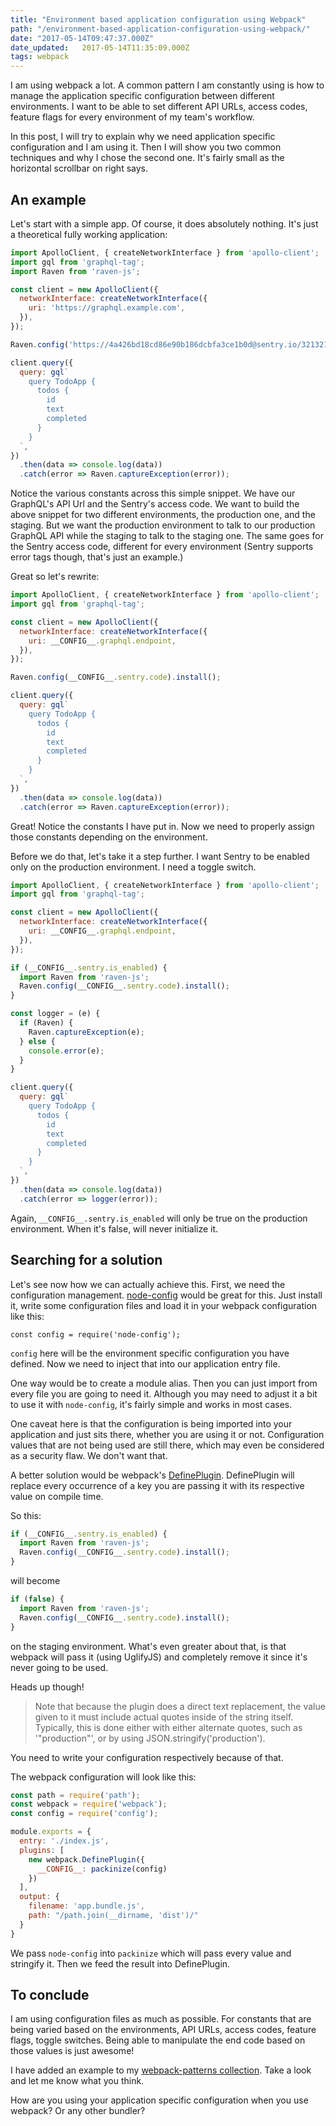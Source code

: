 ```yaml
---
title: "Environment based application configuration using Webpack"
path: "/environment-based-application-configuration-using-webpack/"
date: "2017-05-14T09:47:37.000Z"
date_updated:   2017-05-14T11:35:09.000Z
tags: webpack
---
```


I am using webpack a lot. A common pattern I am constantly using is how to manage the application specific configuration between different environments. I want to be able to set different API URLs, access codes, feature flags for every environment of my team's workflow.

In this post, I will try to explain why we need application specific configuration and I am using it. Then I will show you two common techniques and why I chose the second one. It's fairly small as the horizontal scrollbar on right says.

## An example

Let's start with a simple app. Of course, it does absolutely nothing. It's just a theoretical fully working application:

```js
import ApolloClient, { createNetworkInterface } from 'apollo-client';
import gql from 'graphql-tag';
import Raven from 'raven-js';

const client = new ApolloClient({
  networkInterface: createNetworkInterface({
    uri: 'https://graphql.example.com',
  }),
});

Raven.config('https://4a426bd18cd86e90b186dcbfa3ce1b0d@sentry.io/321321').install();

client.query({
  query: gql`
    query TodoApp {
      todos {
        id
        text
        completed
      }
    }
  `,
})
  .then(data => console.log(data))
  .catch(error => Raven.captureException(error));

```

Notice the various constants across this simple snippet. We have our GraphQL's API Url and the Sentry's access code. We want to build the above snippet for two different environments, the production one, and the staging. But we want the production environment to talk to our production GraphQL API while the staging to talk to the staging one. The same goes for the Sentry access code, different for every environment (Sentry supports error tags though, that's just an example.)

Great so let's rewrite:

```js
import ApolloClient, { createNetworkInterface } from 'apollo-client';
import gql from 'graphql-tag';

const client = new ApolloClient({
  networkInterface: createNetworkInterface({
    uri: __CONFIG__.graphql.endpoint,
  }),
});

Raven.config(__CONFIG__.sentry.code).install();

client.query({
  query: gql`
    query TodoApp {
      todos {
        id
        text
        completed
      }
    }
  `,
})
  .then(data => console.log(data))
  .catch(error => Raven.captureException(error));

```

Great! Notice the constants I have put in. Now we need to properly assign those constants depending on the environment.

Before we do that, let's take it a step further. I want Sentry to be enabled only on the production environment. I need a toggle switch.

```js
import ApolloClient, { createNetworkInterface } from 'apollo-client';
import gql from 'graphql-tag';

const client = new ApolloClient({
  networkInterface: createNetworkInterface({
    uri: __CONFIG__.graphql.endpoint,
  }),
});

if (__CONFIG__.sentry.is_enabled) {
  import Raven from 'raven-js';
  Raven.config(__CONFIG__.sentry.code).install();
}

const logger = (e) {
  if (Raven) {
    Raven.captureException(e);
  } else {
    console.error(e);
  }
}

client.query({
  query: gql`
    query TodoApp {
      todos {
        id
        text
        completed
      }
    }
  `,
})
  .then(data => console.log(data))
  .catch(error => logger(error));

```

Again, `__CONFIG__.sentry.is_enabled` will only be true on the production environment. When it's false, will never initialize it.

## Searching for a solution

Let's see now how we can actually achieve this. First, we need the configuration management. [node-config](https://github.com/lorenwest/node-config) would be great for this. Just install it, write some configuration files and load it in your webpack configuration like this:

```
const config = require('node-config');
```

`config` here will be the environment specific configuration you have defined. Now we need to inject that into our application entry file.

One way would be to create a module alias. Then you can just import from every file you are going to need it. Although you may need to adjust it a bit to use it with `node-config`, it's fairly simple and works in most cases.

One caveat here is that the configuration is being imported into your application and just sits there, whether you are using it or not. Configuration values that are not being used are still there, which may even be considered as a security flaw. We don't want that.

A better solution would be webpack's [DefinePlugin](https://webpack.js.org/plugins/define-plugin/). DefinePlugin will replace every occurrence of a key you are passing it with its respective value on compile time.

So this:

```js
if (__CONFIG__.sentry.is_enabled) {
  import Raven from 'raven-js';
  Raven.config(__CONFIG__.sentry.code).install();
}
```

will become

```js
if (false) {
  import Raven from 'raven-js';
  Raven.config(__CONFIG__.sentry.code).install();
}
```

on the staging environment. What's even greater about that, is that webpack will pass it (using UglifyJS) and completely remove it since it's never going to be used.

Heads up though!

> Note that because the plugin does a direct text replacement, the value given to it must include actual quotes inside of the string itself. Typically, this is done either with either alternate quotes, such as '"production"', or by using JSON.stringify('production').

You need to write your configuration respectively because of that.

The webpack configuration will look like this:

```js
const path = require('path');
const webpack = require('webpack');
const config = require('config');

module.exports = {
  entry: './index.js',
  plugins: [
    new webpack.DefinePlugin({
      __CONFIG__: packinize(config)
    })
  ],
  output: {
    filename: 'app.bundle.js',
    path: "/path.join(__dirname, 'dist')/"
  }
}
```

We pass `node-config` into `packinize` which will pass every value and stringify it. Then we feed the result into DefinePlugin.

## To conclude

I am using configuration files as much as possible. For constants that are being varied based on the environments, API URLs, access codes, feature flags, toggle switches. Being able to manipulate the end code based on those values is just awesome!

I have added an example to my [webpack-patterns collection](http://github.com/kbariotis/webpack-patterns). Take a look and let me know what you think.

How are you using your application specific configuration when you use webpack? Or any other bundler?
